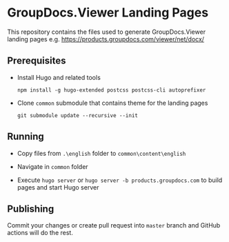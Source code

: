 # GroupDocs.Viewer Landing Pages

This repository contains the files used to generate GroupDocs.Viewer landing pages e.g. <https://products.groupdocs.com/viewer/net/docx/>

## Prerequisites

* Install Hugo and related tools

    `npm install -g hugo-extended postcss postcss-cli autoprefixer`

* Clone `common` submodule that contains theme for the landing pages

    `git submodule update --recursive --init`

## Running

* Copy files from `.\english` folder to `common\content\english`

* Navigate in `common` folder

* Execute `hugo server` or `hugo server -b products.groupdocs.com` to build pages and start Hugo server

## Publishing

Commit your changes or create pull request into `master` branch and GitHub actions will do the rest.
